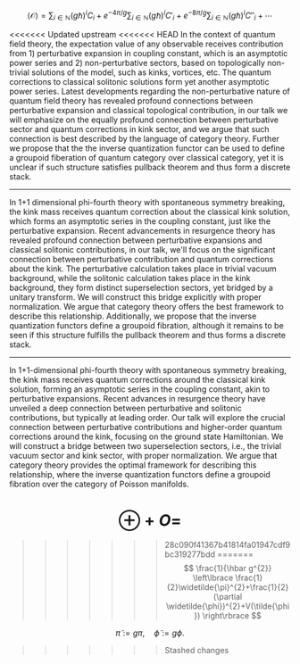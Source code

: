 
$$
\left\langle \mathcal{O} \right\rangle=\sum_ {i\in \mathbb{N} }(g\hbar)^{i} C_ {i} + e^{ -4\pi /g } \sum_ {i\in \mathbb{N} }(g\hbar)^{i} C'_ {i} + e^{ -8\pi /g } \sum_ {i\in \mathbb{N} }(g\hbar)^{i} C''_ {i}+\cdots
$$

<<<<<<< Updated upstream
<<<<<<< HEAD
In the context of quantum field theory, the expectation value of any observable receives contribution from 1) perturbative expansion in coupling constant, which is an asymptotic power series and 2) non-perturbative sectors, based on topologically non-trivial solutions of the model, such as kinks, vortices, etc. The quantum corrections to classical solitonic solutions form yet another asymptotic power series. Latest developments regarding the non-perturbative nature of quantum field theory has revealed profound connections between perturbative expansion and classical topological contribution, in our talk we will emphasize on the equally profound connection between perturbative sector and quantum corrections in kink sector, and we argue that such connection is best described by the language of category theory. Further we propose that the the inverse quantization functor can be used to define a groupoid fiberation of quantum category over classical category, yet it is unclear if such structure satisfies pullback theorem and thus form a discrete stack.

- - -

In 1+1 dimensional phi-fourth theory with spontaneous symmetry breaking, the kink mass receives quantum correction about the classical kink solution, which forms an asymptotic series in the coupling constant, just like the perturbative expansion. Recent advancements in resurgence theory has revealed profound connection between perturbative expansions and classical solitonic contributions, in our talk, we'll focus on the significant connection between perturbative contribution and quantum corrections about the kink. The perturbative calculation takes place in trivial vacuum background, while the solitonic calculation takes place in the kink background, they form distinct superselection sectors, yet bridged by a unitary transform. We will construct this bridge explicitly with proper normalization. We argue that category theory offers the best framework to describe this relationship. Additionally, we propose that the inverse quantization functors define a groupoid fibration, although it remains to be seen if this structure fulfills the pullback theorem and thus forms a discrete stack.

- - -

In 1+1-dimensional phi-fourth theory with spontaneous symmetry breaking, the kink mass receives quantum corrections around the classical kink solution, forming an asymptotic series in the coupling constant, akin to perturbative expansions. Recent advances in resurgence theory have unveiled a deep connection between perturbative and solitonic contributions, but typically at leading order. Our talk will explore the crucial connection between perturbative contributions and higher-order quantum corrections around the kink, focusing on the ground state Hamiltonian. We will construct a bridge between two superselection sectors, i.e., the trivial vacuum sector and kink sector, with proper normalization. We argue that category theory provides the optimal framework for describing this relationship, where the inverse quantization functors define a groupoid fibration over the category of Poisson manifolds.

$$
\oplus + O=
$$
=======
>>>>>>> 28c090f41367b41814fa01947cdf9bc319277bdd
=======
$$
\frac{1}{\hbar g^{2}} \left\lbrace \frac{1}{2}\widetilde{\pi}^{2}+\frac{1}{2}(\partial \widetilde{\phi})^{2}+V(\tilde{\phi}) \right\rbrace 
$$

$$
\widetilde{\pi}:= g\pi,\quad  \widetilde{\phi}:= g \phi.
$$
>>>>>>> Stashed changes
